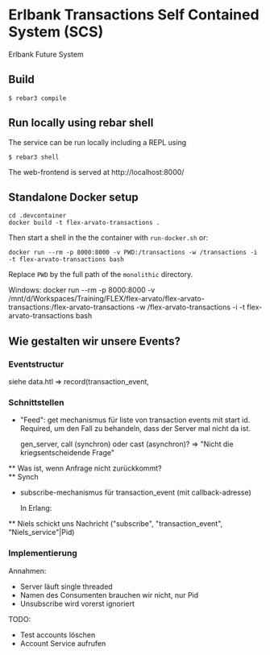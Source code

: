 # Erlbank Transactions Self Contained System (SCS) 

Erlbank Future System

## Build

```
$ rebar3 compile
```


## Run locally using rebar shell

The service can be run locally including a REPL using

```
$ rebar3 shell
```

The web-frontend is served at http://localhost:8000/

## Standalone Docker setup

```
cd .devcontainer
docker build -t flex-arvato-transactions .
```

Then start a shell in the the container with `run-docker.sh` or:

```
docker run --rm -p 8000:8000 -v PWD:/transactions -w /transactions -i -t flex-arvato-transactions bash
```

Replace `PWD` by the full path of the `monolithic` directory.


Windows:
docker run --rm -p 8000:8000 -v /mnt/d/Workspaces/Training/FLEX/flex-arvato/flex-arvato-transactions:/flex-arvato-transactions -w /flex-arvato-transactions -i -t flex-arvato-transactions bash


## Wie gestalten wir unsere Events?

### Eventstructur

siehe data.htl => record(transaction_event,

### Schnittstellen

* "Feed": get mechanismus für liste von transaction events mit start id. Required, um den Fall zu behandeln, dass der Server mal nicht da ist.

  gen_server, call (synchron) oder cast (asynchron)? => "Nicht die kriegsentscheidende Frage"

** Was ist, wenn Anfrage nicht zurückkommt?  
** Synch

* subscribe-mechanismus für transaction_event (mit callback-adresse)

  In Erlang:

** Niels schickt uns Nachricht ("subscribe", "transaction_event", "Niels_service"|Pid)

### Implementierung

Annahmen:

* Server läuft single threaded
* Namen des Consumenten brauchen wir nicht, nur Pid
* Unsubscribe wird vorerst ignoriert

TODO:

* Test accounts löschen
* Account Service aufrufen
